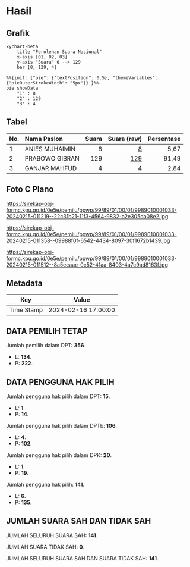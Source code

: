 # Hasil

## Grafik

```mermaid
xychart-beta
    title "Perolehan Suara Nasional"
    x-axis [01, 02, 03]
    y-axis "Suara" 0 --> 129
    bar [8, 129, 4]
```

```mermaid
%%{init: {"pie": {"textPosition": 0.5}, "themeVariables": {"pieOuterStrokeWidth": "5px"}} }%%
pie showData
    "1" : 8
    "2" : 129
    "3" : 4
```

## Tabel

| No. | Nama Paslon    | Suara | Suara (raw) | Persentase |
|:--- |:-------------- | -----:| -----------:| ----------:|
| 1   | ANIES MUHAIMIN | 8     | [8][p-1]    | 5,67       |
| 2   | PRABOWO GIBRAN | 129   | [129][p-2]  | 91,49      |
| 3   | GANJAR MAHFUD  | 4     | [4][p-3]    | 2,84       |


[p-1]: https://github.com/gigit-pemilu/pemilu-2024/blob/main/pilpres/hitung-suara/sub/99-luar-negeri/sub/89-penang-malaysia/sub/01-penang-malaysia/sub/0001-penang-malaysia/sub/033-ksk-018/sub/paslon-1.txt
[p-2]: https://github.com/gigit-pemilu/pemilu-2024/blob/main/pilpres/hitung-suara/sub/99-luar-negeri/sub/89-penang-malaysia/sub/01-penang-malaysia/sub/0001-penang-malaysia/sub/033-ksk-018/sub/paslon-2.txt
[p-3]: https://github.com/gigit-pemilu/pemilu-2024/blob/main/pilpres/hitung-suara/sub/99-luar-negeri/sub/89-penang-malaysia/sub/01-penang-malaysia/sub/0001-penang-malaysia/sub/033-ksk-018/sub/paslon-3.txt

## Foto C Plano

https://sirekap-obj-formc.kpu.go.id/0e5e/pemilu/ppwp/99/89/01/00/01/9989010001033-20240215-011219--22c31b21-11f3-4564-9832-a2e305da08e2.jpg

https://sirekap-obj-formc.kpu.go.id/0e5e/pemilu/ppwp/99/89/01/00/01/9989010001033-20240215-011358--09988f0f-6542-4434-8097-30f1672b1439.jpg

https://sirekap-obj-formc.kpu.go.id/0e5e/pemilu/ppwp/99/89/01/00/01/9989010001033-20240215-011512--8a5ecaac-0c52-41aa-8403-4a7c9ad8163f.jpg


## Metadata

| Key        | Value               |
| ---------- | ------------------- |
| Time Stamp | 2024-02-16 17:00:00 |


## DATA PEMILIH TETAP

Jumlah pemilih dalam DPT: **356**.
 * L: **134**.
 * P: **222**.

## DATA PENGGUNA HAK PILIH

Jumlah pengguna hak pilih dalam DPT: **15**.
 * L: **1**.
 * P: **14**.

Jumlah pengguna hak pilih dalam DPTb: **106**.
 * L: **4**.
 * P: **102**.

Jumlah pengguna hak pilih dalam DPK: **20**.
 * L: **1**.
 * P: **19**.

Jumlah pengguna hak pilih: **141**.
 * L: **6**.
 * P: **135**.

## JUMLAH SUARA SAH DAN TIDAK SAH

JUMLAH SELURUH SUARA SAH: **141**.

JUMLAH SUARA TIDAK SAH: **0**.

JUMLAH SELURUH SUARA SAH DAN SUARA TIDAK SAH: **141**.



